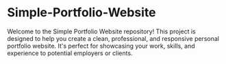 # Simple-Portfolio-Website
Welcome to the Simple Portfolio Website repository! This project is designed to help you create a clean, professional, and responsive personal portfolio website. It's perfect for showcasing your work, skills, and experience to potential employers or clients.
